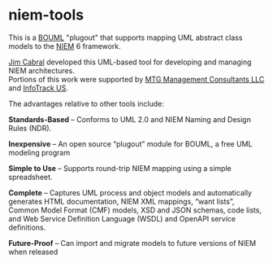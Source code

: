 # niem-tools
This is a [BOUML](http://bouml.fr "BOUML") "plugout" that supports mapping UML abstract class models to the [NIEM](http://niemopen.org "NIEM") 6 framework.

[Jim Cabral](mailto:jim@cabral.org) developed this UML-based tool for developing and managing NIEM architectures.  
Portions of this work were supported by [MTG Management Consultants LLC](http://mtgmc.com "MTG") and [InfoTrack US](https://infotrack.com "InfoTrack").

The advantages relative to other tools include:

<b>Standards-Based</b> – Conforms to UML 2.0 and NIEM Naming and Design Rules (NDR).

<b>Inexpensive</b> – An open source “plugout” module for BOUML, a free UML modeling program

<b>Simple to Use</b> – Supports round-trip NIEM mapping using a simple spreadsheet.

<b>Complete</b> – Captures UML process and object models and automatically generates HTML documentation, NIEM XML mappings, “want lists”, Common Model Format (CMF) models, XSD and JSON schemas, code lists, and Web Service Definition Language (WSDL) and OpenAPI service definitions.

<b>Future-Proof</b> – Can import and migrate models to future versions of NIEM when released

